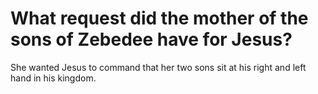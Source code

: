 # What request did the mother of the sons of Zebedee have for Jesus?

She wanted Jesus to command that her two sons sit at his right and left hand in his kingdom.
